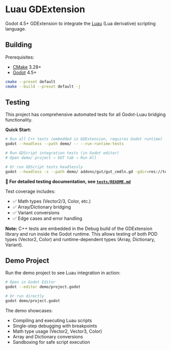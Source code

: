 # Luau GDExtension

Godot 4.5+ GDExtension to integrate the [Luau](https://luau.org/) (Lua
derivative) scripting language.

## Building

Prerequisites:

- [CMake](https://cmake.org/) 3.28+
- [Godot](https://godotengine.org) 4.5+

```bash
cmake --preset default
cmake --build --preset default -j
```

## Testing

This project has comprehensive automated tests for all Godot-Luau bridging functionality.

**Quick Start:**
```bash
# Run all C++ tests (embedded in GDExtension, requires Godot runtime)
godot --headless --path demo/ -- --run-runtime-tests

# Run GDScript integration tests (in Godot editor)
# Open demo/ project → GUT tab → Run All

# Or run GDScript tests headlessly
godot --headless -s --path demo/ addons/gut/gut_cmdln.gd -gdir=res://test -gprefix=test_ -gexit
```

**📖 For detailed testing documentation, see [`tests/README.md`](tests/README.md)**

Test coverage includes:
- ✅ Math types (Vector2/3, Color, etc.)
- ✅ Array/Dictionary bridging
- ✅ Variant conversions
- ✅ Edge cases and error handling

**Note:** C++ tests are embedded in the Debug build of the GDExtension library and run inside the Godot runtime. This allows testing of both POD types (Vector2, Color) and runtime-dependent types (Array, Dictionary, Variant).

## Demo Project

Run the demo project to see Luau integration in action:

```bash
# Open in Godot Editor
godot --editor demo/project.godot

# Or run directly
godot demo/project.godot
```

The demo showcases:
- Compiling and executing Luau scripts
- Single-step debugging with breakpoints
- Math type usage (Vector2, Vector3, Color)
- Array and Dictionary conversions
- Sandboxing for safe script execution

